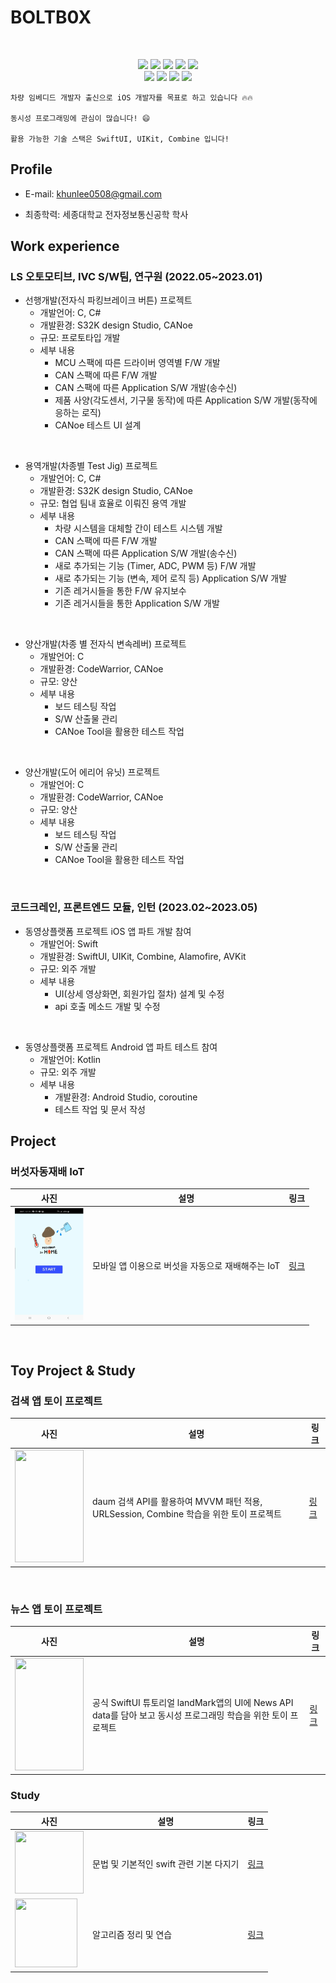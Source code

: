 <!--
### Hi there 👋

iOS

**BOLTB0X/BOLTB0X** is a ✨ _special_ ✨ repository because its `README.md` (this file) appears on your GitHub profile.

Here are some ideas to get you started:

- 🔭 I’m currently working on ...
- 🌱 I’m currently learning ...
- 👯 I’m looking to collaborate on ...
- 🤔 I’m looking for help with ...
- 💬 Ask me about ...
- 📫 How to reach me: ...
- 😄 Pronouns: ...
- ⚡ Fun fact: ...
-->

# BOLTB0X

<br/>
<p align="center">
<a href="https://developer.apple.com/kr/swift/" style="text-decoration: none;">
<img src="https://img.shields.io/badge/Swift-F05138?style=flat&logo=Swift&logoColor=white" />
</a>
<a href="https://learn.microsoft.com/en-us/cpp/c-language/?view=msvc-170" style="text-decoration: none;">
<img src="https://img.shields.io/badge/C-%23A8B9CC?style=flat&logo=C&logoColor=white" />
</a>
<a href="https://learn.microsoft.com/en-us/cpp/preprocessor/c-cpp-preprocessor-reference?view=msvc-170" style="text-decoration: none;">
<img src="https://img.shields.io/badge/C%2B%2B-%2300599C?style=flat&logo=C%2B%2B&logoColor=white" />
</a>
<a href="https://learn.microsoft.com/en-us/dotnet/csharp/" style="text-decoration: none;">
  <img src="https://img.shields.io/badge/C%23-%23239120?style=flat&logo=C%20Sharp&logoColor=white" />
</a>
<a href="https://www.python.org/" style="text-decoration: none;">
  <img src="https://img.shields.io/badge/Python-%233776AB?style=flat&logo=Python&logoColor=white" />
</a>
<br/>
<a href="https://developer.apple.com/kr/xcode/" style="text-decoration: none;">
<img src="https://img.shields.io/badge/Xcode-147EFB?style=flat&logo=Xcode&logoColor=white" />
</a>
<a href="https://visualstudio.microsoft.com/ko/downloads/" style="text-decoration: none;">
<img src="https://img.shields.io/badge/Visual%20Studio-%23B57EDC?style=flat&logo=Visual%20Studio&logoColor=white" />
</a>
<a href="https://www.nxp.com/design/software/development-software/s32-design-studio-ide:S32-DESIGN-STUDIO-IDE" style="text-decoration: none;">
<img src="https://img.shields.io/badge/NXP S32K%20Design%20Studio-007ACC?style=flat&logo=S32K%20Design%20Studio&logoColor=white" />
</a>
<a href="https://www.nxp.com/design/software/development-software/codewarrior-development-tools/downloads:CW_DOWNLOADS" style="text-decoration: none;">
<img src="https://img.shields.io/badge/CodeWarrior-808080?style=flat&logo=CodeWarrior&logoColor=white"/>
</a>
<br/>

```
차량 임베디드 개발자 출신으로 iOS 개발자를 목표로 하고 있습니다 🔥🔥

동시성 프로그래밍에 관심이 많습니다! 😄

활용 가능한 기술 스택은 SwiftUI, UIKit, Combine 입니다!
```

</p>

## Profile

- E-mail: khunlee0508@gmail.com
  <br/>

- 최종학력: 세종대학교 전자정보통신공학 학사
  <br/>

## Work experience

### LS 오토모티브, IVC S/W팀, 연구원 (2022.05~2023.01)

- 선행개발(전자식 파킹브레이크 버튼) 프로젝트
  - 개발언어: C, C#
  - 개발환경: S32K design Studio, CANoe
  - 규모: 프로토타입 개발
  - 세부 내용
    - MCU 스팩에 따른 드라이버 영역별 F/W 개발
    - CAN 스팩에 따른 F/W 개발
    - CAN 스팩에 따른 Application S/W 개발(송수신)
    - 제품 사양(각도센서, 기구물 동작)에 따른 Application S/W 개발(동작에 응하는 로직)
    - CANoe 테스트 UI 설계

<br/>

- 용역개발(차종별 Test Jig) 프로젝트
  - 개발언어: C, C#
  - 개발환경: S32K design Studio, CANoe
  - 규모: 협업 팀내 효율로 이뤄진 용역 개발
  - 세부 내용
    - 차량 시스템을 대체할 간이 테스트 시스템 개발
    - CAN 스팩에 따른 F/W 개발
    - CAN 스팩에 따른 Application S/W 개발(송수신)
    - 새로 추가되는 기능 (Timer, ADC, PWM 등) F/W 개발
    - 새로 추가되는 기능 (변속, 제어 로직 등) Application S/W 개발
    - 기존 레거시들을 통한 F/W 유지보수
    - 기존 레거시들을 통한 Application S/W 개발

<br/>

- 양산개발(차종 별 전자식 변속레버) 프로젝트
  - 개발언어: C
  - 개발환경: CodeWarrior, CANoe
  - 규모: 양산
  - 세부 내용
    - 보드 테스팅 작업
    - S/W 산출물 관리
    - CANoe Tool을 활용한 테스트 작업

<br/>

- 양산개발(도어 에리어 유닛) 프로젝트
  - 개발언어: C
  - 개발환경: CodeWarrior, CANoe
  - 규모: 양산
  - 세부 내용
    - 보드 테스팅 작업
    - S/W 산출물 관리
    - CANoe Tool을 활용한 테스트 작업

<br/>

### 코드크레인, 프론트엔드 모듈, 인턴 (2023.02~2023.05)

- 동영상플랫폼 프로젝트 iOS 앱 파트 개발 참여
  - 개발언어: Swift
  - 개발환경: SwiftUI, UIKit, Combine, Alamofire, AVKit
  - 규모: 외주 개발
  - 세부 내용
    - UI(상세 영상화면, 회원가입 절차) 설계 및 수정
    - api 호출 메소드 개발 및 수정

<br/>

- 동영상플랫폼 프로젝트 Android 앱 파트 테스트 참여
  - 개발언어: Kotlin
  - 규모: 외주 개발
  - 세부 내용
    - 개발환경: Android Studio, coroutine
    - 테스트 작업 및 문서 작성

## Project

### 버섯자동재배 IoT

| 사진                                                                                                                                                                 | 설명                                              | 링크                                                                          |
| -------------------------------------------------------------------------------------------------------------------------------------------------------------------- | ------------------------------------------------- | ----------------------------------------------------------------------------- |
| <img src="https://github.com/BOLTB0X/Automatic-Mushroom-cultivation-IOT-project/raw/master/img/%EC%95%B1_%EC%B4%88%EA%B8%B0.png?raw=true" width="110" height="180"/> | 모바일 앱 이용으로 버섯을 자동으로 재배해주는 IoT | [링크](https://github.com/BOLTB0X/Automatic-Mushroom-cultivation-IOT-project) |

<br/>

## Toy Project & Study

### 검색 앱 토이 프로젝트

| 사진                                                                                                                                | 설명                                                                                   | 링크                                             |
| ----------------------------------------------------------------------------------------------------------------------------------- | -------------------------------------------------------------------------------------- | ------------------------------------------------ |
| <img src="https://github.com/BOLTB0X/SearchAPI_Toy/raw/main/gif/01/vclip%EA%B2%80%EC%83%89.gif?raw=true" width="110" height="180"/> | daum 검색 API를 활용하여 MVVM 패턴 적용, URLSession, Combine 학습을 위한 토이 프로젝트 | [링크](https://github.com/BOLTB0X/SearchAPI_Toy) |

<br/>

### 뉴스 앱 토이 프로젝트

| 사진                                                                                                                                                 | 설명                                                                                                          | 링크                                                                        |
| ---------------------------------------------------------------------------------------------------------------------------------------------------- | ------------------------------------------------------------------------------------------------------------- | --------------------------------------------------------------------------- |
| <img src="https://github.com/BOLTB0X/NewsAPIToyProject/raw/main/02gif/%ED%97%A4%EB%93%9C%EB%9D%BC%EC%9D%B82.gif?raw=true" width="110" height="180"/> | 공식 SwiftUI 튜토리얼 landMark앱의 UI에 News API data를 담아 보고 동시성 프로그래밍 학습을 위한 토이 프로젝트 | [링크](https://github.com/BOLTB0X/NewsAPIToyProject/tree/main/newsAPIToy02) |

### Study

| 사진                                                                                                                                                                                                                                                                                                                                                                                                                                                                                             | 설명                                    | 링크                                                       |
| ------------------------------------------------------------------------------------------------------------------------------------------------------------------------------------------------------------------------------------------------------------------------------------------------------------------------------------------------------------------------------------------------------------------------------------------------------------------------------------------------ | --------------------------------------- | ---------------------------------------------------------- |
| <img src="https://camo.githubusercontent.com/9cb3aa71140af053355c4d5c7efa04c0f6a2fd098f77d10d26273c28f43c56ac/68747470733a2f2f6d656469612e6c6963646e2e636f6d2f646d732f696d6167652f44353631324151483236754e4f6154467769672f61727469636c652d636f7665725f696d6167652d736872696e6b5f3732305f313238302f302f313636353638333735373331303f653d3231343734383336343726763d6265746126743d6b3663632d74736572684c374f795276686b5330655164305a39735f4c56537275323144686e6b54373941" width="110" height="100"/> | 문법 및 기본적인 swift 관련 기본 다지기 | [링크](https://github.com/BOLTB0X/Swift_Study)             |
| <img src="https://camo.githubusercontent.com/74e6b05c4b42d520de47c94a4a1b1df25e3c7c42eb9268699dee433ec2fb2de3/68747470733a2f2f692e6e616d752e77696b692f692f5368547a636f4d65484534766f434e5f623368544271697872385a324e4f5f4f385845494649684e335f377262496653647130685566557735474a4a6f463535516174573647526977704939716258337449304d6c672e77656270" width="100" height="110"/>                                                                                                                     | 알고리즘 정리 및 연습                   | [링크](https://github.com/BOLTB0X/DataStructure_Argolithm) |

<br/>
